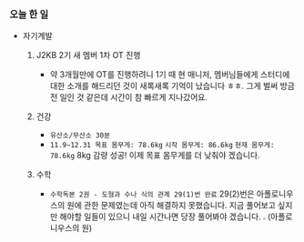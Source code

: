 ### 오늘 한 일

- 자기계발

  1. J2KB 2기 새 멤버 1차 OT 진행
     - 약 3개월만에 OT를 진행하려니 1기 때 현 매니저, 멤버님들에게 스터디에 대한 소개를 해드리던 것이 새록새록 기억이 났습니다 ㅎㅎ. 그게 벌써 방금 전 일인 것 같은데 시간이 참 빠르게 지나갔어요.

  2. 건강
     - `유산소/무산소 30분`
     - `11.9~12.31 목표 몸무게: 78.6kg`
       `시작 몸무게: 86.6kg`
       `현재 몸무게: 78.6kg`
       8kg 감량 성공! 이제 목표 몸무게를 더 낮춰야 겠습니다.

  3. 수학
     - `수학독본 2권 - 도형과 수나 식의 관계 29(1)번 완료`
       29(2)번은 아폴로니우스의 원에 관한 문제였는데 아직 해결하지 못했습니다. 지금 풀어보고 싶지만 해야할 일들이 있으니 내일 시간나면 당장 풀어봐야 겠습니다.
       <img src="https://upload.wikimedia.org/wikipedia/commons/a/a2/Apollonius-circle.png" style="zoom: 25%;" />
       (아폴로니우스의 원)